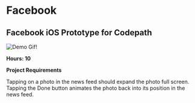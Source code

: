 # Facebook
## Facebook iOS Prototype for Codepath

![Demo Gif!](Facebook.gif)

**Hours: 10**

**Project Requirements**

Tapping on a photo in the news feed should expand the photo full screen.
Tapping the Done button animates the photo back into its position in the news feed.
